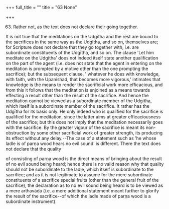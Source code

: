 +++
full_title = ""
title = "63 None"

+++


63. Rather not, as the text does not declare their going together.

It is not true that the meditations on the Udgītha and the rest are bound to the sacrifices in the same way as the Udgītha, and so on, themselves are; for Scripture does not declare that they go together with, i.e. are subordinate constituents of the Udgītha, and so on. The clause 'Let him meditate on the Udgītha' does not indeed itself state another qualification on the part of the agent (i.e. does not state that the agent in entering on the meditation is prompted by a motive other than the one prompting the sacrifice); but the subsequent clause, ' whatever he does with knowledge, with faith, with the Upanishad, that becomes more vigorous,' intimates that knowledge is the means to render the sacrificial work more efficacious, and from this it follows that the meditation is enjoined as a means towards effecting a result other than the result of the sacrifice. And hence the meditation cannot be viewed as a subordinate member of the Udgītha, which itself is a subordinate member of the sacrifice. It rather has the Udgītha for its basis only. He only indeed who is qualified for the sacrifice is qualified for the meditation, since the latter aims at greater efficaciousness of the sacrifice; but this does not imply that the meditation necessarily goes with the sacrifice. By the greater vigour of the sacrifice is meant its non-obstruction by some other sacrificial work of greater strength, its producing its effect without any delay.--The case of a statement such as 'he whose ladle is of parṇa wood hears no evil sound' is different. There the text does not declare that the quality

of consisting of parṇa wood is the direct means of bringing about the result of no evil sound being heard; hence there is no valid reason why that quality should not be subordinate to the ladle, which itself is subordinate to the sacrifice; and as it is not legitimate to assume for the mere subordinate constituents of a sacrifice special fruits (other than the general fruit of the sacrifice), the declaration as to no evil sound being heard is to be viewed as a mere arthavāda (i.e. a mere additional statement meant further to glorify the result of the sacrifice--of which the ladle made of parṇa wood is a subordinate instrument).

